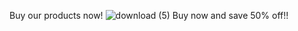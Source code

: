Buy our products now!
![download (5)](https://github.com/user-attachments/assets/fce30d0f-3406-4e0d-b05f-0a3984f3a63d)
Buy now and save 50% off!!
